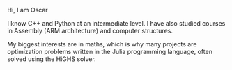 Hi, I am Oscar

I know C++ and Python at an intermediate level.
I have also studied courses in Assembly (ARM architecture) and computer structures.

My biggest interests are in maths, which is why many projects are optimization problems 
written in the Julia programming language, often solved using the HiGHS solver. 
